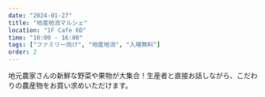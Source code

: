```yaml
---
date: "2024-01-27"
title: "地産地消マルシェ"
location: "1F Cafe 6D"
time: "10:00 - 16:00"
tags: ["ファミリー向け", "地産地消", "入場無料"]
order: 2
---
```


地元農家さんの新鮮な野菜や果物が大集合！生産者と直接お話しながら、こだわりの農産物をお買い求めいただけます。